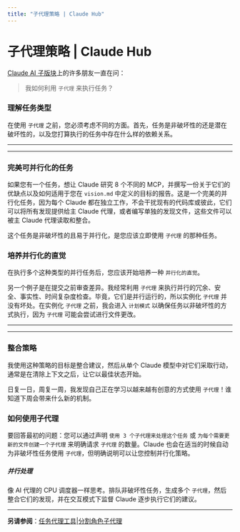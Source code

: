 ```yaml
---
title: "子代理策略 | Claude Hub"
---
```


# 子代理策略 | Claude Hub

[Claude AI 子版块](https://www.reddit.com/r/ClaudeAI/)上的许多朋友一直在问：

> 我如何利用 `子代理` 来执行任务？

### 理解任务类型[​](#understanding-task-types "Direct link to Understanding Task Types")

在使用 `子代理` 之前，您必须考虑不同的方面。首先，任务是非破坏性的还是潜在破坏性的，以及您打算执行的任务中存在什么样的依赖关系。

* * *

* * *

### 完美可并行化的任务[​](#perfect-parallelizable-tasks "Direct link to Perfect Parallelizable Tasks")

如果您有一个任务，想让 Claude 研究 8 个不同的 MCP，并撰写一份关于它们的优缺点以及如何适用于您在 `vision.md` 中定义的目标的报告。这是一个完美的并行化任务，因为每个 Claude 都在独立工作，不会干扰现有的代码库或彼此，它们可以将所有发现提供给主 Claude 代理，或者编写单独的发现文件，这些文件可以被主 Claude 代理读取和整合。

这个任务是非破坏性的且易于并行化，是您应该立即使用 `子代理` 的那种任务。

### 培养并行化的直觉[​](#developing-an-itch-for-parallelism "Direct link to Developing an Itch for Parallelism")

在执行多个这种类型的并行任务后，您应该开始培养一种 `并行化的直觉`。

另一个例子是在提交之前审查差异。我经常利用 `子代理` 来执行并行的冗余、安全、事实性、时间复杂度检查。毕竟，它们是并行运行的，所以实例化 `子代理` 并没有坏处。在实例化 `子代理` 之前，我会进入 `计划模式` 以确保任务以非破坏性的方式执行，因为 `子代理` 可能会尝试进行文件更改。

* * *

* * *

### 整合策略[​](#the-consolidation-strategy "Direct link to The Consolidation Strategy")

我使用这种策略的目标是整合建议，然后从单个 Claude 模型中对它们采取行动，通常是在清除上下文之后，让它以最佳状态开始。

日复一日，周复一周，我发现自己正在学习以越来越有创意的方式使用 `子代理`！谁知道下周会带来什么新的机制。

### 如何使用子代理[​](#how-to-use-sub-agents "Direct link to How to Use Sub-agents")

要回答最初的问题：您可以通过声明 `使用 3 个子代理来处理这个任务` 或 `为每个需要更新的文件创建一个子代理` 来明确请求 `子代理` 的数量。Claude 也会在适当的时候自动为非破坏性任务使用 `子代理`，但明确说明可以让您控制并行化策略。

##### 并行处理

像 AI 代理的 CPU 调度器一样思考。排队非破坏性任务，生成多个 `子代理`，然后整合它们的发现，并在交互模式下监督 Claude 逐步执行它们的建议。


* * *

**另请参阅**：[任务代理工具](/mechanics-task-agent-tools.html)|[分割角色子代理](/mechanics-split-role-sub-agents.html)
